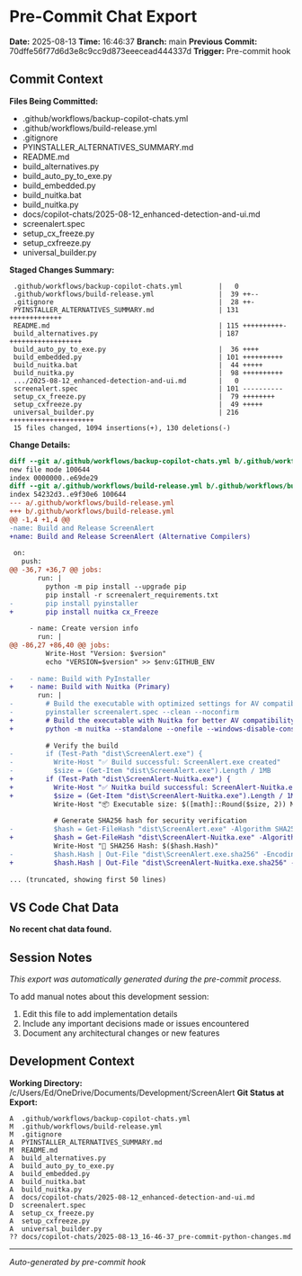 # Pre-Commit Chat Export

**Date:** 2025-08-13
**Time:** 16:46:37
**Branch:** main
**Previous Commit:** 70dffe56f77d6d3e8c9cc9d873eeecead444337d
**Trigger:** Pre-commit hook

## Commit Context

**Files Being Committed:**
- .github/workflows/backup-copilot-chats.yml
- .github/workflows/build-release.yml
- .gitignore
- PYINSTALLER_ALTERNATIVES_SUMMARY.md
- README.md
- build_alternatives.py
- build_auto_py_to_exe.py
- build_embedded.py
- build_nuitka.bat
- build_nuitka.py
- docs/copilot-chats/2025-08-12_enhanced-detection-and-ui.md
- screenalert.spec
- setup_cx_freeze.py
- setup_cxfreeze.py
- universal_builder.py

**Staged Changes Summary:**
```
 .github/workflows/backup-copilot-chats.yml         |   0
 .github/workflows/build-release.yml                |  39 ++--
 .gitignore                                         |  28 ++-
 PYINSTALLER_ALTERNATIVES_SUMMARY.md                | 131 +++++++++++++
 README.md                                          | 115 ++++++++++-
 build_alternatives.py                              | 187 ++++++++++++++++++
 build_auto_py_to_exe.py                            |  36 ++++
 build_embedded.py                                  | 101 ++++++++++
 build_nuitka.bat                                   |  44 +++++
 build_nuitka.py                                    |  98 ++++++++++
 .../2025-08-12_enhanced-detection-and-ui.md        |   0
 screenalert.spec                                   | 101 ----------
 setup_cx_freeze.py                                 |  79 ++++++++
 setup_cxfreeze.py                                  |  49 +++++
 universal_builder.py                               | 216 +++++++++++++++++++++
 15 files changed, 1094 insertions(+), 130 deletions(-)
```

**Change Details:**
```diff
diff --git a/.github/workflows/backup-copilot-chats.yml b/.github/workflows/backup-copilot-chats.yml
new file mode 100644
index 0000000..e69de29
diff --git a/.github/workflows/build-release.yml b/.github/workflows/build-release.yml
index 54232d3..e9f30e6 100644
--- a/.github/workflows/build-release.yml
+++ b/.github/workflows/build-release.yml
@@ -1,4 +1,4 @@
-name: Build and Release ScreenAlert
+name: Build and Release ScreenAlert (Alternative Compilers)
 
 on:
   push:
@@ -36,7 +36,7 @@ jobs:
       run: |
         python -m pip install --upgrade pip
         pip install -r screenalert_requirements.txt
-        pip install pyinstaller
+        pip install nuitka cx_Freeze
         
     - name: Create version info
       run: |
@@ -86,27 +86,40 @@ jobs:
         Write-Host "Version: $version"
         echo "VERSION=$version" >> $env:GITHUB_ENV
     
-    - name: Build with PyInstaller
+    - name: Build with Nuitka (Primary)
       run: |
-        # Build the executable with optimized settings for AV compatibility
-        pyinstaller screenalert.spec --clean --noconfirm
+        # Build the executable with Nuitka for better AV compatibility
+        python -m nuitka --standalone --onefile --windows-disable-console --enable-plugin=tk-inter --output-filename=ScreenAlert-Nuitka.exe --output-dir=dist screenalert.py
         
         # Verify the build
-        if (Test-Path "dist\ScreenAlert.exe") {
-          Write-Host "✅ Build successful: ScreenAlert.exe created"
-          $size = (Get-Item "dist\ScreenAlert.exe").Length / 1MB
+        if (Test-Path "dist\ScreenAlert-Nuitka.exe") {
+          Write-Host "✅ Nuitka build successful: ScreenAlert-Nuitka.exe created"
+          $size = (Get-Item "dist\ScreenAlert-Nuitka.exe").Length / 1MB
           Write-Host "📦 Executable size: $([math]::Round($size, 2)) MB"
           
           # Generate SHA256 hash for security verification
-          $hash = Get-FileHash "dist\ScreenAlert.exe" -Algorithm SHA256
+          $hash = Get-FileHash "dist\ScreenAlert-Nuitka.exe" -Algorithm SHA256
           Write-Host "🔐 SHA256 Hash: $($hash.Hash)"
-          $hash.Hash | Out-File "dist\ScreenAlert.exe.sha256" -Encoding ASCII
+          $hash.Hash | Out-File "dist\ScreenAlert-Nuitka.exe.sha256" -Encoding ASCII
           
... (truncated, showing first 50 lines)
```

## VS Code Chat Data

**No recent chat data found.**


## Session Notes

*This export was automatically generated during the pre-commit process.*

To add manual notes about this development session:
1. Edit this file to add implementation details
2. Include any important decisions made or issues encountered
3. Document any architectural changes or new features

## Development Context

**Working Directory:** /c/Users/Ed/OneDrive/Documents/Development/ScreenAlert
**Git Status at Export:**
```
A  .github/workflows/backup-copilot-chats.yml
M  .github/workflows/build-release.yml
M  .gitignore
A  PYINSTALLER_ALTERNATIVES_SUMMARY.md
M  README.md
A  build_alternatives.py
A  build_auto_py_to_exe.py
A  build_embedded.py
A  build_nuitka.bat
A  build_nuitka.py
A  docs/copilot-chats/2025-08-12_enhanced-detection-and-ui.md
D  screenalert.spec
A  setup_cx_freeze.py
A  setup_cxfreeze.py
A  universal_builder.py
?? docs/copilot-chats/2025-08-13_16-46-37_pre-commit-python-changes.md
```

---
*Auto-generated by pre-commit hook*
